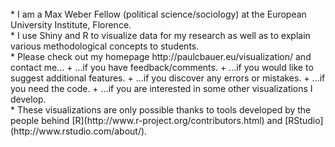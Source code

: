 <br>  
* I am a Max Weber Fellow (political science/sociology) at the European University Institute, Florence.
<br>  
* I use Shiny and R to visualize data for my research as well as to explain various methodological concepts to students.
<br>  
* Please check out my homepage http://paulcbauer.eu/visualization/ and contact me...
    + ...if you have feedback/comments.
    + ...if you would like to suggest additional features.
    + ...if you discover any errors or mistakes.
    + ...if you need the code.
    + ...if you are interested in some other visualizations I develop.
<br>    
* These visualizations are only possible thanks to tools developed by the people behind [R](http://www.r-project.org/contributors.html) and [RStudio](http://www.rstudio.com/about/).
